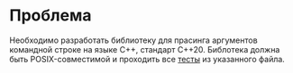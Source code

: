 # Проблема

Необходимо разработать библиотеку для прасинга аргументов командной строке на языке
C++, стандарт C++20. Библотека должна быть POSIX-совместимой и проходить все 
[тесты](./../../../tests/argparser_test.cpp) из указанного файла.